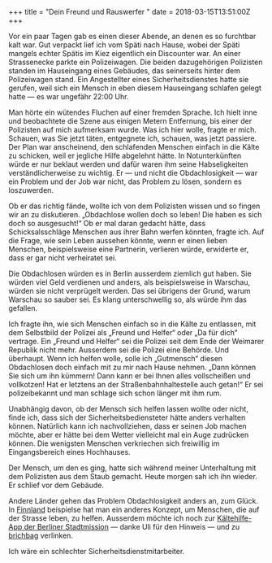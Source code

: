 +++
title = "Dein Freund und Rauswerfer "
date = 2018-03-15T13:51:00Z
+++

Vor ein paar Tagen gab es einen dieser Abende, an denen es so furchtbar kalt war. Gut verpackt lief ich vom Späti nach Hause, wobei der Späti mangels echter Spätis im Kiez eigentlich ein Discounter war. An einer Strassenecke parkte ein Polizeiwagen. Die beiden dazugehörigen Polizisten standen im Hauseingang eines Gebäudes, das seinerseits hinter dem Polizeiwagen stand. Ein Angestellter eines Sicherheitsdienstes hatte sie gerufen, weil sich ein Mensch in eben diesem Hauseingang schlafen gelegt hatte — es war ungefähr 22:00 Uhr.

Man hörte ein wütendes Fluchen auf einer fremden Sprache. Ich hielt inne und beobachtete die Szene aus einigen Metern Entfernung, bis einer der Polizisten auf mich aufmerksam wurde. Was ich hier wolle, fragte er mich. Schauen, was Sie jetzt täten, entgegnete ich, schauen, was jetzt passiere. Der Plan war anscheinend, den schlafenden Menschen einfach in die Kälte zu schicken, weil er jegliche Hilfe abgelehnt hätte. In Notunterkünften würde er nur beklaut werden und dafür waren ihm seine Habseligkeiten verständlicherweise zu wichtig. Er — und nicht die Obdachlosigkeit — war ein Problem und der Job war nicht, das Problem zu lösen, sondern es loszuwerden.

Ob er das richtig fände, wollte ich von dem Polizisten wissen und so fingen wir an zu diskutieren. „Obdachlose wollen doch so leben! Die haben es sich doch so ausgesucht!“ Ob er mal daran gedacht hätte, dass Schicksalsschläge Menschen aus ihrer Bahn werfen könnten, fragte ich. Auf die Frage, wie sein Leben aussehen könnte, wenn er einen lieben Menschen, beispielsweise eine Partnerin, verlieren würde, erwiderte er, dass er gar nicht verheiratet sei.

Die Obdachlosen würden es in Berlin ausserdem ziemlich gut haben. Sie würden viel Geld verdienen und anders, als beispielsweise in Warschau, würden sie nicht verprügelt werden. Das sei übrigens der Grund, warum Warschau so sauber sei. Es klang unterschwellig so, als würde ihm das gefallen.

Ich fragte ihn, wie sich Menschen einfach so in die Kälte zu entlassen, mit dem Selbstbild der Polizei als „Freund und Helfer“ oder „Da für dich“ vertrage. Ein „Freund und Helfer“ sei die Polizei seit dem Ende der Weimarer Republik nicht mehr. Ausserdem sei die Polizei eine Behörde. Und überhaupt. Wenn ich helfen wolle, solle ich „Gutmensch“ diesen Obdachlosen doch einfach mit zu mir nach Hause nehmen. „Dann können Sie sich um ihn kümmern! Dann kann er bei Ihnen alles vollscheißen und vollkotzen! Hat er letztens an der Straßenbahnhaltestelle auch getan!“ Er sei polizeibekannt und man schlage sich schon länger mit ihm rum.

Unabhängig davon, ob der Mensch sich helfen lassen wollte oder nicht, finde ich, dass sich der Sicherheitsbediensteter hätte anders verhalten können. Natürlich kann ich nachvollziehen, dass er seinen Job machen möchte, aber er hätte bei dem Wetter vielleicht mal ein Auge zudrücken können. Die wenigsten Menschen verkriechen sich freiwillig im Eingangsbereich eines Hochhauses.

Der Mensch, um den es ging, hatte sich während meiner Unterhaltung mit dem Polizisten aus dem Staub gemacht. Heute morgen sah ich ihn wieder. Er schlief vor dem Gebäude.

Andere Länder gehen das Problem Obdachlosigkeit anders an, zum Glück. In [Finnland](http://www.zeit.de/gesellschaft/zeitgeschehen/2018-03/finnland-soziale-gerechtigkeit-grundwohnen-juha-kaakinen-interview/komplettansicht) beispielse hat man ein anderes Konzept, um Menschen, die auf der Strasse leben, zu helfen. Ausserdem möchte ich noch zur [Kältehilfe-App der Berliner Stadtmission](https://www.berliner-stadtmission.de/aktuelles/kaeltehilfe-app/51abe73e12471c6a2f27744ead0f3829) — danke Uli für den Hinweis — und zu [brichbag](https://www.brichbag.de) verlinken.

Ich wäre ein schlechter Sicherheitsdienstmitarbeiter.

